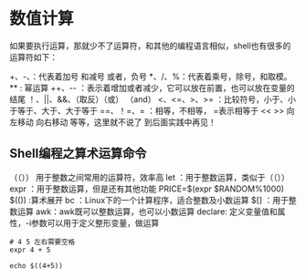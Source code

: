 # 数值计算

如果要执行运算，那就少不了运算符，和其他的编程语言相似，shell也有很多的运算符如下：

+、-、：代表着加号 和减号 或者，负号
*、/、%：代表着乘号，除号，和取模。
**   : 幂运算
++、-- ：表示着增加或者减少，它可以放在前置，也可以放在变量的结尾
！、||、&&、（取反）（或） （and）
<、<=、>、>=  ：比较符号，小于、小于等于、大于、大于等于
==、！=、= ：相等，不相等， =表示相等于
<<     >>  向左移动 向右移动
等等，这里就不说了 到后面实践中再见！

## Shell编程之算术运算命令

（（））  用于整数之间常用的运算符，效率高
let ：用于整数运算，类似于（（））
expr ：用于整数运算，但是还有其他功能 PRICE=$(expr $RANDOM%1000)
$(()) :算术展开
bc ：Linux下的一个计算程序，适合整数及小数运算
$[] ：用于整数运算
awk：awk既可以整数运算，也可以小数运算
declare: 定义变量值和属性，-i参数可以用于定义整形变量，做运算


```shell
# 4 5 左右需要空格
expr 4 + 5 

echo $((4+5))
```
